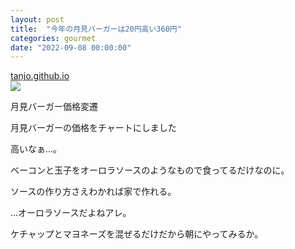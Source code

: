 ```yaml
---
layout: post
title:  "今年の月見バーガーは20円高い360円"
categories: gourmet
date: "2022-09-08 00:00:00"
---
```



<div class="card">
  <a href="https://tanjo.github.io/tsukimi-burger-price/"></a>
  <div class="card__header">
    <a href="https://tanjo.github.io/tsukimi-burger-price/">tanjo.github.io</a>
  </div>
  <div class="card__image">
    <img src="https://tanjo.github.io/tsukimi-burger-price/res/image.png">
  </div>
  <div class="card__title">
    <p>月見バーガー価格変遷</p>
  </div>
  <div class="card__description">
    <p>月見バーガーの価格をチャートにしました</p>
  </div>
</div>


高いなぁ...。

ベーコンと玉子をオーロラソースのようなもので食ってるだけなのに。

ソースの作り方さえわかれば家で作れる。

...オーロラソースだよねアレ。

ケチャップとマヨネーズを混ぜるだけだから朝にやってみるか。
